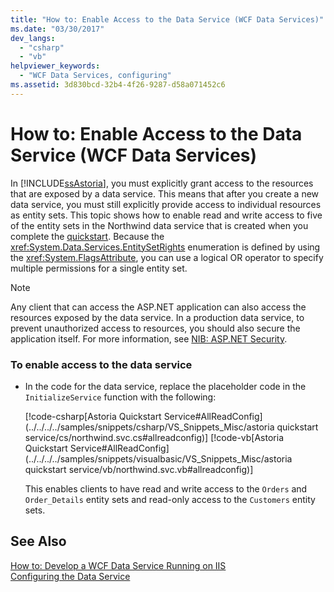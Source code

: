 ```yaml
---
title: "How to: Enable Access to the Data Service (WCF Data Services)"
ms.date: "03/30/2017"
dev_langs: 
  - "csharp"
  - "vb"
helpviewer_keywords: 
  - "WCF Data Services, configuring"
ms.assetid: 3d830bcd-32b4-4f26-9287-d58a071452c6
---
```

# How to: Enable Access to the Data Service (WCF Data Services)
In [!INCLUDE[ssAstoria](../../../../includes/ssastoria-md.md)], you must explicitly grant access to the resources that are exposed by a data service. This means that after you create a new data service, you must still explicitly provide access to individual resources as entity sets. This topic shows how to enable read and write access to five of the entity sets in the Northwind data service that is created when you complete the [quickstart](../../../../docs/framework/data/wcf/quickstart-wcf-data-services.md). Because the <xref:System.Data.Services.EntitySetRights> enumeration is defined by using the <xref:System.FlagsAttribute>, you can use a logical OR operator to specify multiple permissions for a single entity set.  
  
> [!NOTE]
>  Any client that can access the ASP.NET application can also access the resources exposed by the data service. In a production data service, to prevent unauthorized access to resources, you should also secure the application itself. For more information, see [NIB: ASP.NET Security](http://msdn.microsoft.com/library/04b37532-18d9-40b4-8e5f-ee09a70b311d).  
  
### To enable access to the data service  
  
- In the code for the data service, replace the placeholder code in the `InitializeService` function with the following:  
  
   [!code-csharp[Astoria Quickstart Service#AllReadConfig](../../../../samples/snippets/csharp/VS_Snippets_Misc/astoria quickstart service/cs/northwind.svc.cs#allreadconfig)]
   [!code-vb[Astoria Quickstart Service#AllReadConfig](../../../../samples/snippets/visualbasic/VS_Snippets_Misc/astoria quickstart service/vb/northwind.svc.vb#allreadconfig)]  
  
   This enables clients to have read and write access to the `Orders` and `Order_Details` entity sets and read-only access to the `Customers` entity sets.  
  
## See Also  
 [How to: Develop a WCF Data Service Running on IIS](../../../../docs/framework/data/wcf/how-to-develop-a-wcf-data-service-running-on-iis.md)  
 [Configuring the Data Service](../../../../docs/framework/data/wcf/configuring-the-data-service-wcf-data-services.md)
